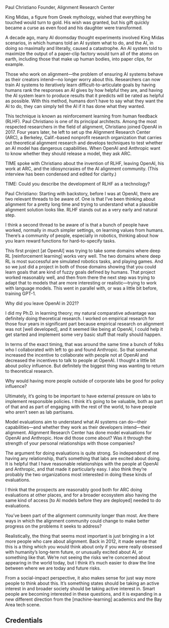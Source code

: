 Paul Christiano
Founder, Alignment Research Center

King Midas, a figure from Greek mythology, wished that everything he touched would turn to gold. His wish was granted, but his gift quickly became a curse as even food and his daughter were transformed.

A decade ago, many AI doomsday thought experiments involved King Midas scenarios, in which humans told an AI system what to do, and the AI, in doing so maximally and literally, caused a catastrophe. An AI system told to maximize the output of a paper-clip factory would turn all of the atoms on earth, including those that make up human bodies, into paper clips, for example.

Those who work on alignment—the problem of ensuring AI systems behave as their creators intend—no longer worry about this. Researchers can now train AI systems to iteratively learn difficult-to-articulate goals by having humans rank the responses an AI gives by how helpful they are, and having the AI system learn to produce results that it predicts will be rated as helpful as possible. With this method, humans don’t have to say what they want the AI to do, they can simply tell the AI if it has done what they wanted.

This technique is known as reinforcement learning from human feedback (RLHF). Paul Christiano is one of its principal architects. Among the most respected researchers in the field of alignment, Christiano joined OpenAI in 2017. Four years later, he left to set up the Alignment Research Center (ARC), a Berkeley, Calif.–based nonprofit research organization that carries out theoretical alignment research and develops techniques to test whether an AI model has dangerous capabilities. When OpenAI and Anthropic want to know whether they should release a model, they ask ARC.

TIME spoke with Christiano about the invention of RLHF, leaving OpenAI, his work at ARC, and the idiosyncrasies of the AI alignment community. (This interview has been condensed and edited for clarity.)

TIME: Could you describe the development of RLHF as a technology?

Paul Christiano: Starting with backstory, before I was at OpenAI, there are two relevant threads to be aware of. One is that I’ve been thinking about alignment for a pretty long time and trying to understand what a plausible alignment solution looks like. RLHF stands out as a very early and natural step.

I think a second thread to be aware of is that a bunch of people have worked, normally in much simpler settings, on learning values from humans. There’s a community of people, especially in robotics, thinking about how you learn reward functions for hard-to-specify tasks.

This first project [at OpenAI] was trying to take some domains where deep RL [reinforcement learning] works very well. The two domains where deep RL is most successful are simulated robotics tasks, and playing games. And so we just did a project in both of those domains showing that you could learn goals that are kind of fuzzy goals defined by humans. That project worked reasonably well, and then from there the next step was trying to adapt that to models that are more interesting or realistic—trying to work with language models. This went in parallel with, or was a little bit before, training GPT-1.

Why did you leave OpenAI in 2021?

I did my Ph.D. in learning theory; my natural comparative advantage was definitely doing theoretical research. I worked on empirical research for those four years in significant part because empirical research on alignment was not [well developed], and it seemed like being at OpenAI, I could help it get started and implement some very basic stuff that really should happen.

In terms of the exact timing, that was around the same time a bunch of folks who I collaborated with left to go and found Anthropic. So that somewhat increased the incentive to collaborate with people not at OpenAI and decreased the incentives to talk to people at OpenAI. I thought a little bit about policy influence. But definitely the biggest thing was wanting to return to theoretical research.

Why would having more people outside of corporate labs be good for policy influence?

Ultimately, it’s going to be important to have external pressure on labs to implement responsible policies. I think it’s going to be valuable, both as part of that and as part of engaging with the rest of the world, to have people who aren’t seen as lab partisans.

Model evaluations aim to understand what AI systems can do—their capabilities—and whether they work as their developers intend—their alignment. Alignment Research Center has done model evaluations for OpenAI and Anthropic. How did those come about? Was it through the strength of your personal relationships with those companies?

The argument for doing evaluations is quite strong. So independent of me having any relationship, that’s something that labs are excited about doing. It is helpful that I have reasonable relationships with the people at OpenAI and Anthropic, and that made it particularly easy. I also think they’re probably the two organizations most interested in doing these kinds of evaluations.

I think that the prospects are reasonably good both for ARC doing evaluations at other places, and for a broader ecosystem also having the same kind of access [to AI models before they are deployed] needed to do evaluations.

You’ve been part of the alignment community longer than most. Are there ways in which the alignment community could change to make better progress on the problems it seeks to address?

Realistically, the thing that seems most important is just bringing in a lot more people who care about alignment. Back in 2012, it made sense that this is a thing which you would think about only if you were really obsessed with humanity’s long-term future, or unusually excited about AI, or something like that. We’re not seeing the risks we’re concerned about appearing in the world today, but I think it’s much easier to draw the line between where we are today and future risks.

From a social-impact perspective, it also makes sense for just way more people to think about this. It’s something states should be taking an active interest in and broader society should be taking active interest in. Smart people are becoming interested in these questions, and it is expanding in a new different direction from the [machine-learning] academics and the Bay Area tech scene.

## Credentials